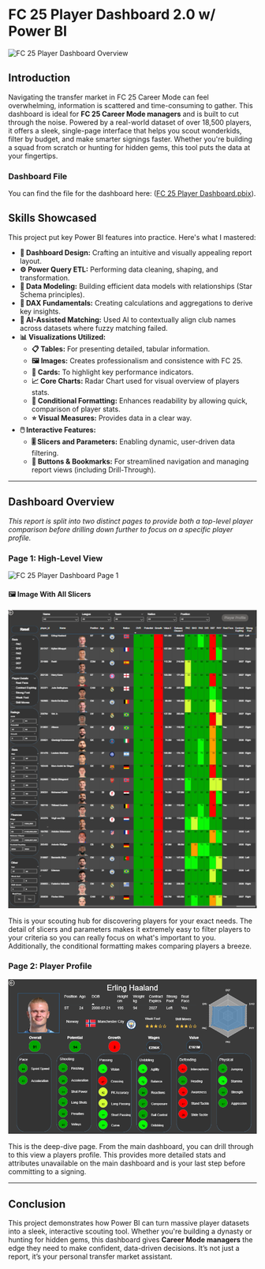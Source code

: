 # FC 25 Player Dashboard 2.0 w/ Power BI

![FC 25 Player Dashboard Overview](https://github.com/tom-wilmott/PowerBI-Projects/blob/main/FC%2025%20Player%20Dashboard/Images/Dashboard%20Overview.gif)

## Introduction

Navigating the transfer market in FC 25 Career Mode can feel overwhelming, information is scattered and time-consuming to gather. This dashboard is ideal for **FC 25 Career Mode managers** and is built to cut through the noise. Powered by a real-world dataset of over 18,500 players, it offers a sleek, single-page interface that helps you scout wonderkids, filter by budget, and make smarter signings faster. Whether you're building a squad from scratch or hunting for hidden gems, this tool puts the data at your fingertips.

### Dashboard File
You can find the file for the dashboard here: ([FC 25 Player Dashboard.pbix](https://github.com/tom-wilmott/PowerBI-Projects/blob/main/FC%2025%20Player%20Dashboard/FC%2025%20Player%20Dashboard.pbix)).  

## Skills Showcased

This project put key Power BI features into practice. Here's what I mastered:

* **🎨 Dashboard Design:** Crafting an intuitive and visually appealing report layout.
* **⚙️ Power Query ETL:** Performing data cleaning, shaping, and transformation.
* **🔗 Data Modeling:** Building efficient data models with relationships (Star Schema principles).
* **🧮 DAX Fundamentals:** Creating calculations and aggregations to derive key insights.
* **🧠 AI-Assisted Matching:** Used AI to contextually align club names across datasets where fuzzy matching failed. 
* **📊 Visualizations Utilized:**
    * **📋 Tables:** For presenting detailed, tabular information.
    * **🖼️ Images:** Creates professionalism and consistence with FC 25. 
    * **🔢 Cards:** To highlight key performance indicators.
    * **📈 Core Charts:** Radar Chart used for visual overview of players stats.
    * **🎨 Conditional Formatting:** Enhances readability by allowing quick, comparison of player stats.
    * **⭐ Visual Measures:** Provides data in a clear way. 
* **🖱️ Interactive Features:**
    * **🎚️ Slicers and Parameters:** Enabling dynamic, user-driven data filtering.
    * **🔘 Buttons & Bookmarks:** For streamlined navigation and managing report views (including Drill-Through).
---

## Dashboard Overview

*This report is split into two distinct pages to provide both a top-level player comparison before drilling down further to focus on a specific player profile.*

### Page 1: High-Level View

![FC 25 Player Dashboard Page 1](https://github.com/tom-wilmott/PowerBI-Projects/blob/main/FC%2025%20Player%20Dashboard/Images/Page%201.gif)

#### 🖼️ Image With All Slicers
  ![FC 25 Player Dashboard Page 1 Image](https://github.com/tom-wilmott/PowerBI-Projects/blob/main/FC%2025%20Player%20Dashboard/Images/Page%201%20Image.png)
  
This is your scouting hub for discovering players for your exact needs. The detail of slicers and parameters makes it extremely easy to filter players to your criteria so you can really focus on what's important to you. Additionally, the conditional formatting makes comparing players a breeze. 

### Page 2: Player Profile

 ![FC 25 League Dashboard Page 2](https://github.com/tom-wilmott/PowerBI-Projects/blob/main/FC%2025%20Player%20Dashboard/Images/Page%202.png)

This is the deep-dive page. From the main dashboard, you can drill through to this view a players profile. This provides more detailed stats and attributes unavailable on the main dashboard and is your last step before committing to a signing.

---

## Conclusion

This project demonstrates how Power BI can turn massive player datasets into a sleek, interactive scouting tool. Whether you're building a dynasty or hunting for hidden gems, this dashboard gives **Career Mode managers** the edge they need to make confident, data-driven decisions. It’s not just a report, it’s your personal transfer market assistant.
